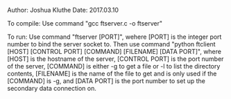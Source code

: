 Author: Joshua Kluthe
Date: 2017.03.10

To compile: Use command "gcc ftserver.c -o ftserver"

To run: Use command "ftserver [PORT]", wehere [PORT] is the integer port number to bind the
server socket to. Then use command 
"python ftclient [HOST] [CONTROL PORT] [COMMAND] [FILENAME] [DATA PORT]", where [HOST] is the 
hostname of the server, [CONTROL PORT] is the port number of the server, [COMMAND] is either 
-g to get a file or -l to list the directory contents, [FILENAME] is the name of the file to get and
is only used if the [COMMAND] is -g, and [DATA PORT] is the port number to set up the secondary data
connection on.

